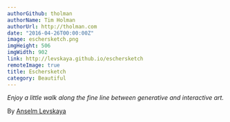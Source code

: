 ```yaml
---
authorGithub: tholman
authorName: Tim Holman
authorUrl: http://tholman.com
date: "2016-04-26T00:00:00Z"
image: eschersketch.png
imgHeight: 506
imgWidth: 902
link: http://levskaya.github.io/eschersketch
remoteImage: true
title: Eschersketch
category: Beautiful
---
```


_Enjoy a little walk along the fine line between generative and interactive art._

By [Anselm Levskaya](http://www.anselmlevskaya.com/)

